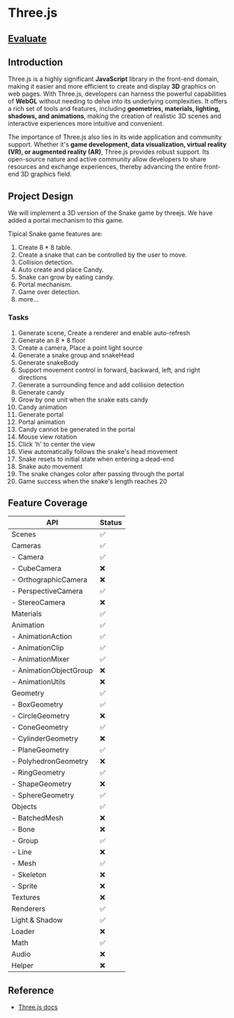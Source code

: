 # Three.js

## [Evaluate](../readme.md)

## Introduction
Three.js is a highly significant **JavaScript** library in the front-end domain, making it easier and more efficient to create and display **3D** graphics on web pages. With Three.js, developers can harness the powerful capabilities of **WebGL** without needing to delve into its underlying complexities. It offers a rich set of tools and features, including **geometries, materials, lighting, shadows, and animations**, making the creation of realistic 3D scenes and interactive experiences more intuitive and convenient.

The importance of Three.js also lies in its wide application and community support. Whether it's **game development, data visualization, virtual reality (VR), or augmented reality (AR)**, Three.js provides robust support. Its open-source nature and active community allow developers to share resources and exchange experiences, thereby advancing the entire front-end 3D graphics field.

## Project Design

We will implement a 3D version of the Snake game by threejs. We have added a portal mechanism to this game.

Tipical Snake game features are:

1. Create 8 * 8 table.
2. Create a snake that can be controlled by the user to move.
3. Collision detection.
4. Auto create and place Candy.
5. Snake can grow by eating candy.
6. Portal mechanism.
7. Game over detection.
8. more...

### Tasks

1. Generate scene, Create a renderer and enable auto-refresh
2. Generate an 8 * 8 floor
3. Create a camera, Place a point light source
4. Generate a snake group and snakeHead
5. Generate snakeBody
6. Support movement control in forward, backward, left, and right directions
7. Generate a surrounding fence and add collision detection
8. Generate candy
9. Grow by one unit when the snake eats candy
10. Candy animation
11. Generate portal
12. Portal animation
13. Candy cannot be generated in the portal
14. Mouse view rotation
15. Click 'h' to center the view
16. View automatically follows the snake's head movement
17. Snake resets to initial state when entering a dead-end
18. Snake auto movement
19. The snake changes color after passing through the portal
20. Game success when the snake's length reaches 20


## Feature Coverage

| API                      | Status |
|----------------------    |--------|
| Scenes                   | ✅     |
| Cameras                  | ✅     |
| - Camera                 | ✅     |
| - CubeCamera             | ❌     |
| - OrthographicCamera     | ❌     |
| - PerspectiveCamera      | ✅     |
| - StereoCamera           | ❌     |
| Materials                | ✅     |
| Animation                | ✅     |
| - AnimationAction        | ✅     |
| - AnimationClip          | ✅     |
| - AnimationMixer         | ✅     |
| - AnimationObjectGroup   | ❌     |
| - AnimationUtils         | ❌     |
| Geometry                 | ✅     |
| - BoxGeometry            | ✅     |
| - CircleGeometry         | ❌     |
| - ConeGeometry           | ✅     |
| - CylinderGeometry       | ❌     |
| - PlaneGeometry          | ✅     |
| - PolyhedronGeometry     | ❌     |
| - RingGeometry           | ✅     |
| - ShapeGeometry          | ❌     |
| - SphereGeometry         | ✅     |
| Objects                  | ✅     |
| - BatchedMesh            | ❌     |
| - Bone                   | ❌     |
| - Group                  | ✅     |
| - Line                   | ❌     |
| - Mesh                   | ✅     |
| - Skeleton               | ❌     |
| - Sprite                 | ❌     |
| Textures                 | ❌     |
| Renderers                | ✅     |
| Light & Shadow           | ✅     |
| Loader                   | ❌     |
| Math                     | ✅     |
| Audio                    | ❌     |
| Helper                   | ❌     |


## Reference
- [Three.js docs](https://threejs.org/docs/index.html)
